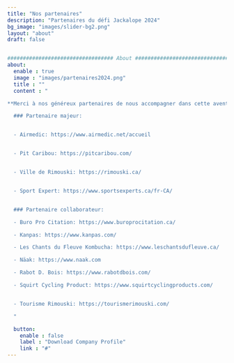 ```yaml
---
title: "Nos partenaires"
description: "Partenaires du défi Jackalope 2024"
bg_image: "images/slider-bg2.png"
layout: "about"
draft: false


################################## About #####################################
about:
  enable : true
  image : "images/partenaires2024.png"
  title : ""
  content : "

**Merci à nos généreux partenaires de nous accompagner dans cette aventure:**

  ### Partenaire majeur:


  - Airmedic: https://www.airmedic.net/accueil


  - Pit Caribou: https://pitcaribou.com/


  - Ville de Rimouski: https://rimouski.ca/


  - Sport Expert: https://www.sportsexperts.ca/fr-CA/


  ### Partenaire collaborateur:

  - Buro Pro Citation: https://www.buroprocitation.ca/

  - Kanpas: https://www.kanpas.com/

  - Les Chants du Fleuve Kombucha: https://www.leschantsdufleuve.ca/

  - Näak: https://www.naak.com

  - Rabot D. Bois: https://www.rabotdbois.com/

  - Squirt Cycling Product: https://www.squirtcyclingproducts.com/


  - Tourisme Rimouski: https://tourismerimouski.com/

  "

  button:
    enable : false
    label : "Download Company Profile"
    link : "#"
---
```

